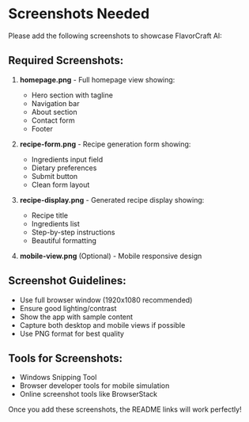 # Screenshots Needed

Please add the following screenshots to showcase FlavorCraft AI:

## Required Screenshots:

1. **homepage.png** - Full homepage view showing:
   - Hero section with tagline
   - Navigation bar
   - About section
   - Contact form
   - Footer

2. **recipe-form.png** - Recipe generation form showing:
   - Ingredients input field
   - Dietary preferences
   - Submit button
   - Clean form layout

3. **recipe-display.png** - Generated recipe display showing:
   - Recipe title
   - Ingredients list
   - Step-by-step instructions
   - Beautiful formatting

4. **mobile-view.png** (Optional) - Mobile responsive design

## Screenshot Guidelines:

- Use full browser window (1920x1080 recommended)
- Ensure good lighting/contrast
- Show the app with sample content
- Capture both desktop and mobile views if possible
- Use PNG format for best quality

## Tools for Screenshots:

- Windows Snipping Tool
- Browser developer tools for mobile simulation
- Online screenshot tools like BrowserStack

Once you add these screenshots, the README links will work perfectly!

